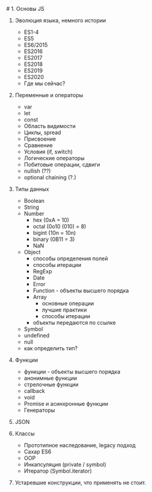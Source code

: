 # 1. Основы JS

1) Эволюция языка, немного истории
    * ES1-4
    * ES5
    * ES6/2015
    * ES2016
    * ES2017
    * ES2018
    * ES2019
    * ES2020
    * Где мы сейчас?
2) Переменные и операторы
    * var
    * let
    * const
    * Область видимости
    * Циклы, spread
    * Присвоение
    * Сравнение
    * Условия (if, switch)
    * Логические операторы
    * Побитовые операции, сдвиги
    * nullish (??)
    * optional chaining (?.)
3) Типы данных
    * Boolean
    * String
    * Number
        * hex (0xA = 10)
        * octal (0o10 (010) = 8)
        * bigint (10n = 10n)
        * binary (0B11 = 3)
        * NaN
    * Object
        * способы определения полей
        * способы итерации
        * RegExp
        * Date
        * Error
        * Function - объекты высшего порядка
        * Array
            * основные операции
            * лучшие практики
            * способы итерации
        * объекты передаются по ссылке
    * Symbol
    * undefined
    * null
    * как определить тип?
4) Функции
    * функции - объекты высшего порядка
    * анонимные функции
    * стрелочные функции
    * callback
    * void
    * Promise и асинхронные функции
    * Генераторы
5) JSON

6) Классы
    * Прототипное наследование, legacy подход
    * Сахар ES6
    * OOP
    * Инкапсуляция (private / symbol)
    * Итератор (Symbol.iterator)
7) Устаревшие конструкции, что применять не стоит.
